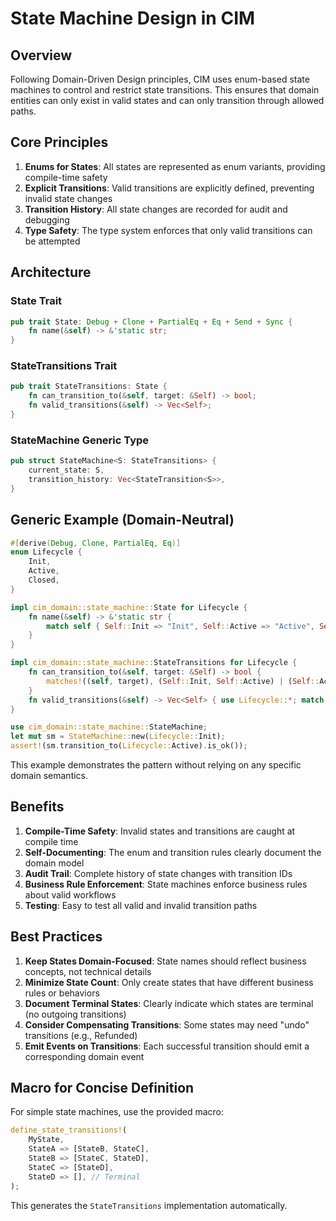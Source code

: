 <!-- Copyright 2025 Cowboy AI, LLC. -->

# State Machine Design in CIM

## Overview

Following Domain-Driven Design principles, CIM uses enum-based state machines to control and restrict state transitions. This ensures that domain entities can only exist in valid states and can only transition through allowed paths.

## Core Principles

1. **Enums for States**: All states are represented as enum variants, providing compile-time safety
2. **Explicit Transitions**: Valid transitions are explicitly defined, preventing invalid state changes
3. **Transition History**: All state changes are recorded for audit and debugging
4. **Type Safety**: The type system enforces that only valid transitions can be attempted

## Architecture

### State Trait
```rust
pub trait State: Debug + Clone + PartialEq + Eq + Send + Sync {
    fn name(&self) -> &'static str;
}
```

### StateTransitions Trait
```rust
pub trait StateTransitions: State {
    fn can_transition_to(&self, target: &Self) -> bool;
    fn valid_transitions(&self) -> Vec<Self>;
}
```

### StateMachine Generic Type
```rust
pub struct StateMachine<S: StateTransitions> {
    current_state: S,
    transition_history: Vec<StateTransition<S>>,
}
```

## Generic Example (Domain-Neutral)

```rust
#[derive(Debug, Clone, PartialEq, Eq)]
enum Lifecycle {
    Init,
    Active,
    Closed,
}

impl cim_domain::state_machine::State for Lifecycle {
    fn name(&self) -> &'static str {
        match self { Self::Init => "Init", Self::Active => "Active", Self::Closed => "Closed" }
    }
}

impl cim_domain::state_machine::StateTransitions for Lifecycle {
    fn can_transition_to(&self, target: &Self) -> bool {
        matches!((self, target), (Self::Init, Self::Active) | (Self::Active, Self::Closed))
    }
    fn valid_transitions(&self) -> Vec<Self> { use Lifecycle::*; match self { Init => vec![Active], Active => vec![Closed], Closed => vec![] } }
}

use cim_domain::state_machine::StateMachine;
let mut sm = StateMachine::new(Lifecycle::Init);
assert!(sm.transition_to(Lifecycle::Active).is_ok());
```

This example demonstrates the pattern without relying on any specific domain semantics.

## Benefits

1. **Compile-Time Safety**: Invalid states and transitions are caught at compile time
2. **Self-Documenting**: The enum and transition rules clearly document the domain model
3. **Audit Trail**: Complete history of state changes with transition IDs
4. **Business Rule Enforcement**: State machines enforce business rules about valid workflows
5. **Testing**: Easy to test all valid and invalid transition paths

## Best Practices

1. **Keep States Domain-Focused**: State names should reflect business concepts, not technical details
2. **Minimize State Count**: Only create states that have different business rules or behaviors
3. **Document Terminal States**: Clearly indicate which states are terminal (no outgoing transitions)
4. **Consider Compensating Transitions**: Some states may need "undo" transitions (e.g., Refunded)
5. **Emit Events on Transitions**: Each successful transition should emit a corresponding domain event

## Macro for Concise Definition

For simple state machines, use the provided macro:

```rust
define_state_transitions!(
    MyState,
    StateA => [StateB, StateC],
    StateB => [StateC, StateD],
    StateC => [StateD],
    StateD => [], // Terminal
);
```

This generates the `StateTransitions` implementation automatically.
